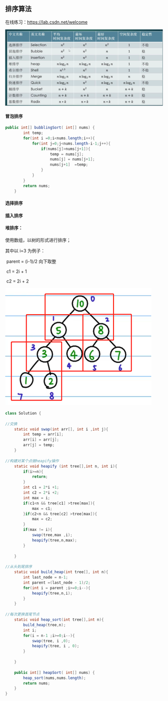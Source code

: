 ## 排序算法



在线练习：https://lab.csdn.net/welcome

![image-20211123220250985](sort_algorithm.assets/image-20211123220250985.png)





#### 冒泡排序





```java
public int[] bubblingSort( int[] nums) {
        int temp;
        for(int i =0;i<nums.length;i++){
            for(int j=0;j<nums.length-i-1;j++){
                if(nums[j]>nums[j+1]){
                    temp = nums[j];
                    nums[j] = nums[j+1];
                    nums[j+1]  =temp;
                }
            }
        }
        return nums;
    }
```







#### 选择排序





#### 插入排序









#### 堆排序：

使用数组，以树的形式进行排序；

其中以 i=3 为例子：

​	parent = (i-1)/2 向下取整

​	c1 = 2i + 1

​	c2 = 2i + 2

![image-20211202122951448](sort_algorithm.assets/image-20211202122951448.png)



```java
class Solution {
    
//交换
    static void swap(int arr[], int i ,int j){
        int temp = arr[i];
        arr[i] = arr[j];
        arr[j] = temp;
    }

//构建对某个点做heapify操作
    static void heapify (int tree[],int n, int i){
        if(i>=n){
            return;
        }
        int c1 = 2*i +1;
        int c2 = 2*i +2;
        int max = i;
        if(c1<n && tree[c1] >tree[max]){
            max = c1;
        }if(c2<n && tree[c2] >tree[max]){
            max = c2;
        }
        if(max != i){
            swap(tree,max ,i);
            heapify(tree,n,max);
        }

    }

//从头到尾排序
    static void build_heap(int tree[], int n){
        int last_node = n-1;
        int parent =(last_node - 1)/2;
        for(int i = parent ;i>=0;i--){
            heapify(tree,n,i);
        }
    }

//每次更换首尾节点
    static void heap_sort(int tree[],int n){
        build_heap(tree,n);
        int i;
        for(i = n-1 ;i>=0;i--){
            swap(tree, i ,0);
            heapify(tree, i , 0);
        }

    }

    public int[] heapSort( int[] nums) {
        heap_sort(nums,nums.length);
        return nums;
    }
}
```

